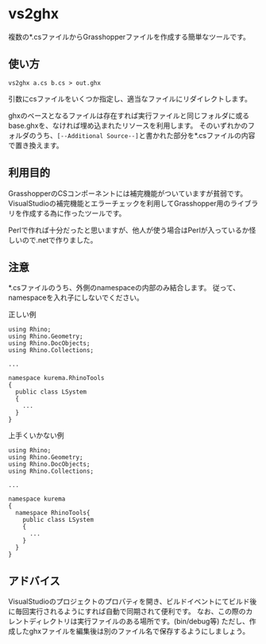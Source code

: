 # vs2ghx
複数の*.csファイルからGrasshopperファイルを作成する簡単なツールです。
## 使い方
```
vs2ghx a.cs b.cs > out.ghx
```
引数にcsファイルをいくつか指定し、適当なファイルにリダイレクトします。

ghxのベースとなるファイルは存在すれば実行ファイルと同じフォルダに或るbase.ghxを、なければ埋め込まれたリソースを利用します。
そのいずれかのフォルダのうち、``[--Additional Source--]``と書かれた部分を*.csファイルの内容で置き換えます。
## 利用目的
GrasshopperのCSコンポーネントには補完機能がついていますが貧弱です。
VisualStudioの補完機能とエラーチェックを利用してGrasshopper用のライブラリを作成する為に作ったツールです。

Perlで作れば十分だったと思いますが、他人が使う場合はPerlが入っているか怪しいので.netで作りました。
## 注意
*.csファイルのうち、外側のnamespaceの内部のみ結合します。
従って、namespaceを入れ子にしないでください。

正しい例
```
using Rhino;
using Rhino.Geometry;
using Rhino.DocObjects;
using Rhino.Collections;

...

namespace kurema.RhinoTools
{
  public class LSystem
  {
    ...
  }
}
```

上手くいかない例
```
using Rhino;
using Rhino.Geometry;
using Rhino.DocObjects;
using Rhino.Collections;

...

namespace kurema
{
  namespace RhinoTools{
    public class LSystem
    {
      ...
    }
  }
}
```
## アドバイス
VisualStudioのプロジェクトのプロパティを開き、ビルドイベントにてビルド後に毎回実行されるようにすれば自動で同期されて便利です。
なお、この際のカレントディレクトリは実行ファイルのある場所です。(bin/debug等)
ただし、作成したghxファイルを編集後は別のファイル名で保存するようにしましょう。
